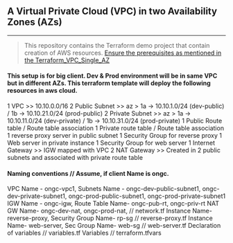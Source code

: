 
## A Virtual Private Cloud (VPC) in two Availability Zones (AZs)
***
>This repository contains the Terraform demo project that contain creation of AWS resources. [Ensure the prerequisites as mentioned in the Terraform_VPC_Single_AZ](https://github.com/vijaypowar/Terraform_VPC_Single_AZ/blob/main/README.md "Ensure the prerequisites as mentioned in the Terraform_VPC_Single_AZ")
#### This setup is for big client. Dev & Prod environment will be in same VPC but in different AZs. This terraform template will deploy the following resources in aws cloud. 
 1 VPC >> 10.10.0.0/16
 2 Public Subnet >> az > 1a -> 10.10.1.0/24  (dev-public) / 1b -> 10.10.21.0/24 (prod-public)
 2 Private Subnet >> az > 1a -> 10.10.11.0/24  (dev-private) / 1b -> 10.10.31.0/24 (prod-private)
 1 Public Route table / Route table association
 1 Private route table  / Route table association
 1 reverse proxy server in public subnet 
 1 Security Group for reverse proxy 
 1 Web server in private instance 
 1 Security Group for web server 
 1 Internet Gateway >> IGW mapped with VPC 
 2 NAT Gateway >> Created in 2 public subnets and associated with private route table 

#### Naming conventions // Assume, if client Name is ongc.
VPC Name - ongc-vpc1,
Subnets Name - ongc-dev-public-subnet1, ongc-dev-private-subnet1, ongc-prod-public-subnet1, ongc-prod-private-subnet1
IGW Name - ongc-igw,
Route Table Name- ongc-pub-rt, ongc-priv-rt 
NAT GW Name- ongc-dev-nat, ongc-prod-nat,   // network.tf
Instance Name- reverse-proxy,
Security Group Name- rp-sg  // reverse-proxy.tf
Instance Name- web-server, 
Sec Group Name- web-sg  // web-server.tf
Declaration of variables  // variables.tf
Variables   // terraform.tfvars